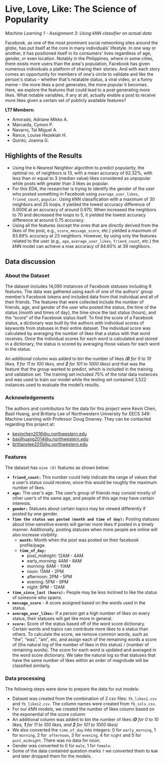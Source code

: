 # Live, Love, Like: The Science of Popularity
_Machine Learning 1 - Assignment 3: Using kNN classifier on actual data_

Facebook, as one of the most prominent social networking sites around the globe, has put itself at the core in many individuals' lifestyle. In one way or another, it has positioned itself in its consumers' lives regardless of age, gender, or even location. Notably in the Philippines, where in some cities, there exists more users than the area's population, Facebook has given numerous individuals a platform of sharing their stories. And with each story comes an opportunity for members of one's circle to validate and like the person's status – whether that's relatable status, a viral video, or a funny meme – the more likes a post generates, the more popular it becomes.
 
Here, we explore the features that could lead to a post generating more likes. What notable variables, if any at all, actually enable a post to receive more likes given a certain set of publicly available features?

**LT7 Members:**
* Amorado, Adriane Mikko A.
* Marcaida, Cymon P.
* Navarro, Tal Miguel A.
* Rance, Louise Hezekiah H.
* Quinto, Joanna G.


## Highlights of the Results
* Using the k-Nearest Neighbor algorithm to predict popularity, the optimal no. of neighbors is 13, with a mean accuracy of 62.32%, with less than or equal to 3 (median value) likes considered as unpopular while posts with greater than 3 likes as popular. 
* For this EDA, the researcher is trying to identify the gender of the user who posted something in Facebook using `average_user_likes`, `friend_count`, `popular`. Using $k$NN classification with a maximum of 30 neighbors and 25 loops, it yielded the lowest accuracy difference of $0.0006$ at an accuracy of around $0.970$, When increased the neighbors to 70 and decreased the loops to 5, it yielded the lowest accuracy difference at around $0.75$ accuracy.
* Using all the features (except the ones that are directly derived from the likes of the post, e.g., `score`, `message_score`, etc.) yielded a maximum of 83.89% accuracy at 23 neighbors. However, by using only the features related to the user (e.g., `age`, `average_user_likes`, `friend_count`, etc.) the $k$NN model can achieve a max accuracy of 84.60% at 39 neighbors.

## Data discussion

### About the Dataset
The dataset includes 14,090 instances of Facebook statuses including 9 features. The data was gathered using each of one of the authors' group member’s Facebook tokens and included data from that individual and all of their friends. The features that were collected include the number of friends, age, and gender of the user who posted the status, the time of the status (month and times of day), the time since the last status (hours), and the “score” of the Facebook status itself. To find the score of a Facebook status, a dictionary was built by the authors with individual scores of keywords from statuses in their entire dataset. The individual score was calculated by averaging the number of likes that a status with that word receives. Once the individual scores for each word is calculated and stored in a dictionary, the status is scored by averaging those values for each word in the status. 

An additional column was added to bin the number of likes *(**0** for 0 to 10 likes, **1** for 11 to 100 likes, and **2** for 101 to 1000 likes)* and that was the feature that the group wanted to predict, which is included in the training and validation set. The training set included 75% of the total data instances and was used to train our model while the testing set contained 3,522 instances used to evaluate the model’s results.


### Acknowledgements
The authors and contributors for the data for this project were Kevin Chen, Basil Huang, and Brittany Lee of Northwestern University for EECS 349: Machine Learning with Professor Doug Downey. They can be contacted regarding this project at:
* kevinchen2016@u.northwestern.edu
* basilhuang2014@u.northwestern.edu
* brittanylee2015@u.northwestern.edu

### Features

The dataset has `nine (9)` features as shown below: 

- **`friend_count:`** This number could help indicate the range of values that a user’s status could receive, since this would be roughly the maximum number of likes.
- **`age:`** The user's age. The user’s group of friends may consist mostly of other user’s of the same age, and people of this age may have certain interests.
- **`gender:`** Statuses about certain topics may be viewed differently if posted by one gender.
- **`Time the status was posted (month and time of day):`** Posting statuses about time-sensitive events will garner more likes if posted in a timely manner. Additionally, posting statuses when more people are online will also increase visibility.
    - **`month:`** Month when the post was posted on their facebook profile/page.  
    - **`time_of_day:`**
        - post_midnight: 12AM - 4AM
        - early_morning: 4AM - 8AM
        - morning: 8AM - 11AM
        - noon: 11AM - 2PM
        - afternoon: 2PM - 5PM
        - evening: 5PM - 9PM
        - night: 9PM - 12AM
- **`time_since_last (hours):`** People may be less inclined to like the status of someone who spams.
- **`message_score`** - A score assigned based on the words used in the status.
- **`average_user_likes:`** If a person get a high number of likes on every status, their statuses will get like more in general.
- **`score:`** Score of the status based off of the word score dictionary. Certain words and topics can contribute more likes to a status than others. To calculate the score, we remove common words, such as “the”, “was”, “am”, etc, and assign each of the remaining words a score of (the natural log of the number of likes in this status) / (number of remaining words). The score for each word is updated and averaged in the word score dictionary. We take the natural log so that statuses that have the same number of likes within an order of magnitude will be classified similarly.

### Data processing

The following steps were done to prepare the data for out models:

- Dataset was created from the combination of 2 csv files: `fb_likes1.csv` and `fb_likes2.csv`. The column names were created from `fb_cols.csv`.
- For our $k$NN models, we created the number of likes column based on the exponential of the score column
- An additional column was added to bin the number of likes *(**0** for 0 to 10 likes, **1** for 11 to 100 likes, and **2** for 101 to 1000 likes)*
- We also converted the `time_of_day` into integers: 0 for `early_morning`, 1 for `morning`, 2 for  `afternoon`, 3 for `evening`, 4 for `night` and 5 for `post_midnight`. There was no data for noon.
- Gender was converted to 0 for `male`, 1 for `female`.
- Some of the data contained question marks `?` we converted them to `NaN` and later dropped them for the models.
